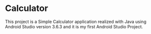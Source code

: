 # Calculator
This project is a Simple Calculator application realized with Java using Android Studio version 3.6.3 and it is my first Android Studio Project.
